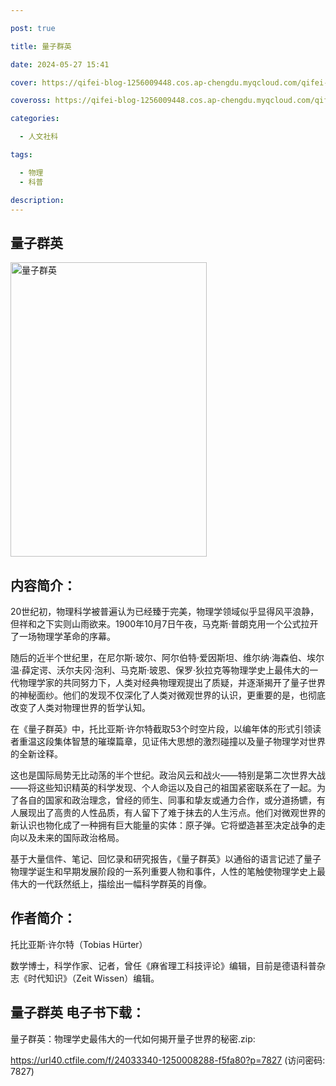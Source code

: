 ```yaml
---

post: true

title: 量子群英

date: 2024-05-27 15:41

cover: https://qifei-blog-1256009448.cos.ap-chengdu.myqcloud.com/qifei-blog/66077f389f345e8d0303d152.jpg

coveross: https://qifei-blog-1256009448.cos.ap-chengdu.myqcloud.com/qifei-blog/66077f389f345e8d0303d152.jpg

categories:

  - 人文社科

tags:

  - 物理
  - 科普

description:
---
```


## 量子群英
<img alt="量子群英 " class="aligncenter loading" data-was-processed="true" decoding="async" fetchpriority="high" height="471" src="https://qifei-blog-1256009448.cos.ap-chengdu.myqcloud.com/qifei-blog/66077f389f345e8d0303d152.jpg " style="cursor: zoom-in;" width="314"/>

## 内容简介：

20世纪初，物理科学被普遍认为已经臻于完美，物理学领域似乎显得风平浪静，但祥和之下实则山雨欲来。1900年10月7日午夜，马克斯·普朗克用一个公式拉开了一场物理学革命的序幕。

随后的近半个世纪里，在尼尔斯·玻尔、阿尔伯特·爱因斯坦、维尔纳·海森伯、埃尔温·薛定谔、沃尔夫冈·泡利、马克斯·玻恩、保罗·狄拉克等物理学史上最伟大的一代物理学家的共同努力下，人类对经典物理观提出了质疑，并逐渐揭开了量子世界的神秘面纱。他们的发现不仅深化了人类对微观世界的认识，更重要的是，也彻底改变了人类对物理世界的哲学认知。

在《量子群英》中，托比亚斯·许尔特截取53个时空片段，以编年体的形式引领读者重温这段集体智慧的璀璨篇章，见证伟大思想的激烈碰撞以及量子物理学对世界的全新诠释。

这也是国际局势无比动荡的半个世纪。政治风云和战火——特别是第二次世界大战——将这些知识精英的科学发现、个人命运以及自己的祖国紧密联系在了一起。为了各自的国家和政治理念，曾经的师生、同事和挚友或通力合作，或分道扬镳，有人展现出了高贵的人性品质，有人留下了难于抹去的人生污点。他们对微观世界的新认识也物化成了一种拥有巨大能量的实体：原子弹。它将塑造甚至决定战争的走向以及未来的国际政治格局。

基于大量信件、笔记、回忆录和研究报告，《量子群英》以通俗的语言记述了量子物理学诞生和早期发展阶段的一系列重要人物和事件，人性的笔触使物理学史上最伟大的一代跃然纸上，描绘出一幅科学群英的肖像。

## 作者简介：

托比亚斯·许尔特（Tobias Hürter）

数学博士，科学作家、记者，曾任《麻省理工科技评论》编辑，目前是德语科普杂志《时代知识》（Zeit Wissen）编辑。

## 量子群英 电子书下载：



量子群英：物理学史最伟大的一代如何揭开量子世界的秘密.zip: 

https://url40.ctfile.com/f/24033340-1250008288-f5fa80?p=7827 (访问密码: 7827)
